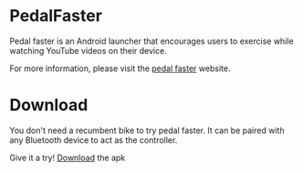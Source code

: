 # PedalFaster
Pedal faster is an Android launcher that encourages users to exercise while watching YouTube videos on their device.

For more information, please visit the [pedal faster](https://sites.google.com/view/pedalfaster) website.

# Download
You don't need a recumbent bike to try pedal faster.  It can be paired with any Bluetooth device to act as the controller.

Give it a try!  [Download](app-release.apk) the apk
